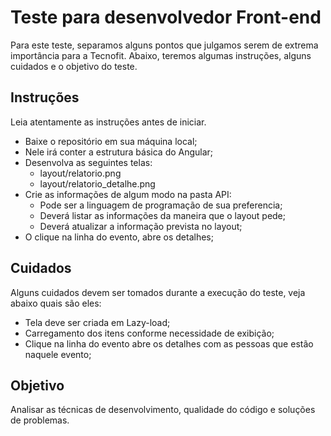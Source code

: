 # Teste para desenvolvedor Front-end

Para este teste, separamos alguns pontos que julgamos serem de extrema importância para a Tecnofit.
Abaixo, teremos algumas instruções, alguns cuidados e o objetivo do teste.

## Instruções

Leia atentamente as instruções antes de iniciar.

 - Baixe o repositório em sua máquina local;
 - Nele irá conter a estrutura básica do Angular;
 - Desenvolva as seguintes telas:
   - layout/relatorio.png
   - layout/relatorio_detalhe.png
 - Crie as informações de algum modo na pasta API:
   - Pode ser a linguagem de programação de sua preferencia;
   - Deverá listar as informações da maneira que o layout pede;
   - Deverá atualizar a informação prevista no layout;
 - O clique na linha do evento, abre os detalhes;

## Cuidados

Alguns cuidados devem ser tomados durante a execução do teste, veja abaixo quais são eles:

 - Tela deve ser criada em Lazy-load;
 - Carregamento dos itens conforme necessidade de exibição;
 - Clique na linha do evento abre os detalhes com as pessoas que estão naquele evento;

## Objetivo

Analisar as técnicas de desenvolvimento, qualidade do código e soluções de problemas.